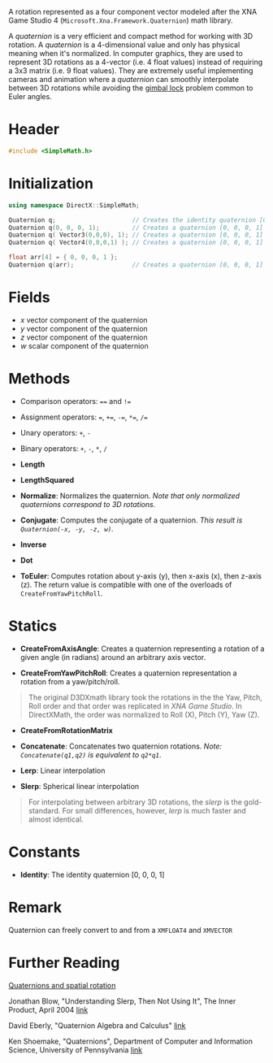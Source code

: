 A rotation represented as a four component vector modeled after the XNA Game Studio 4 (``Microsoft.Xna.Framework.Quaternion``) math library.

A *quaternion* is a very efficient and compact method for working with 3D rotation. A *quaternion* is a 4-dimensional value and only has physical meaning when it's normalized. In computer graphics, they are used to represent 3D rotations as a 4-vector (i.e. 4 float values) instead of requiring a 3x3 matrix (i.e. 9 float values). They are extremely useful implementing cameras and animation where a *quaternion* can smoothly interpolate between 3D rotations while avoiding the [gimbal lock](https://en.wikipedia.org/wiki/Gimbal_lock) problem common to Euler angles.

# Header
```cpp
#include <SimpleMath.h>
```

# Initialization

```cpp
using namespace DirectX::SimpleMath;

Quaternion q;                     // Creates the identity quaternion [0, 0, 0, 1]
Quaternion q(0, 0, 0, 1);         // Creates a quaternion [0, 0, 0, 1]
Quaternion q( Vector3(0,0,0), 1); // Creates a quaternion [0, 0, 0, 1]
Quaternion q( Vector4(0,0,0,1) ); // Creates a quaternion [0, 0, 0, 1]

float arr[4] = { 0, 0, 0, 1 };
Quaternion q(arr);                // Creates a quaternion [0, 0, 0, 1]
```

# Fields
* *x* vector component of the quaternion
* *y* vector component of the quaternion
* *z* vector component of the quaternion
* *w* scalar component of the quaternion

# Methods
* Comparison operators: ``==`` and ``!=``

* Assignment operators: ``=``, ``+=``, ``-=``, ``*=``, ``/=``

* Unary operators: ``+``, ``-``

* Binary operators: ``+``, ``-``, ``*``, ``/``

* **Length**

* **LengthSquared**

* **Normalize**: Normalizes the quaternion. _Note that only normalized quaternions correspond to 3D rotations._

* **Conjugate**: Computes the conjugate of a quaternion. _This result is ``Quaternion(-x, -y, -z, w)``._

* **Inverse**

* **Dot**

* **ToEuler**: Computes rotation about y-axis (y), then x-axis (x), then z-axis (z). The return value is compatible with one of the overloads of ``CreateFromYawPitchRoll``.

# Statics

* **CreateFromAxisAngle**: Creates a quaternion representing a rotation of a given angle (in radians) around an arbitrary axis vector.

* **CreateFromYawPitchRoll**: Creates a quaternion representation a rotation from a yaw/pitch/roll.

> The original D3DXmath library took the rotations in the the Yaw, Pitch, Roll order and that order was replicated in *XNA Game Studio*. In DirectXMath, the order was normalized to Roll (X), Pitch (Y), Yaw (Z).

* **CreateFromRotationMatrix**

* **Concatenate**: Concatenates two quaternion rotations. _Note: ``Concatenate(q1,q2)`` is equivalent to ``q2*q1``_.

* **Lerp**: Linear interpolation

* **Slerp**: Spherical linear interpolation

> For interpolating between arbitrary 3D rotations, the *slerp* is the gold-standard. For small differences, however, *lerp* is much faster and almost identical.

# Constants
* **Identity**: The identity quaternion [0, 0, 0, 1]

# Remark
Quaternion can freely convert to and from a ``XMFLOAT4`` and ``XMVECTOR``

# Further Reading
[Quaternions and spatial rotation](https://en.wikipedia.org/wiki/Quaternions_and_spatial_rotation)  

Jonathan Blow, "Understanding Slerp, Then Not Using It", The Inner Product, April 2004 [link](http://number-none.com/product/Understanding%20Slerp,%20Then%20Not%20Using%20It/)

David Eberly, "Quaternion Algebra and Calculus" [link](http://www.geometrictools.com/Documentation/Quaternions.pdf)

Ken Shoemake, "Quaternions", Department of Computer and Information Science, University of Pennsylvania [link](http://www.cs.ucr.edu/~vbz/resources/quatut.pdf)
